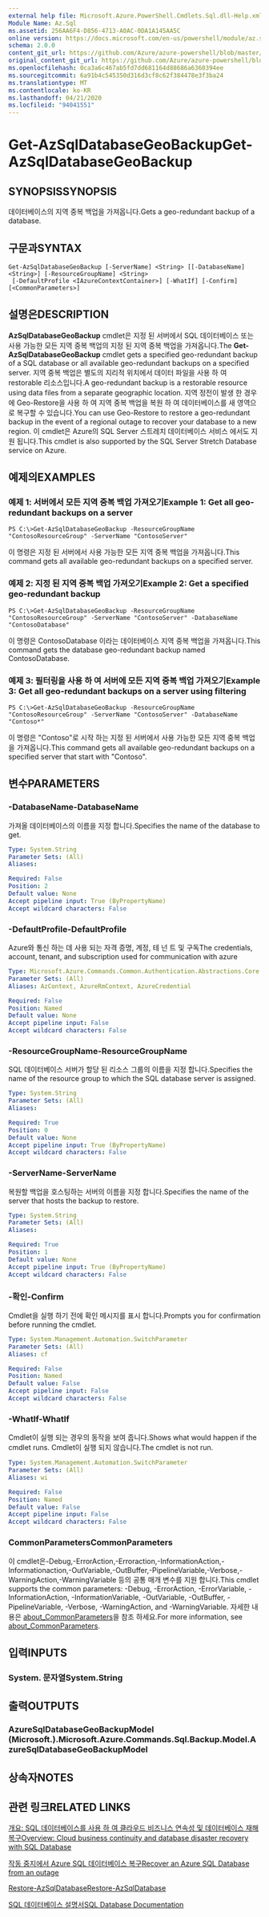 ```yaml
---
external help file: Microsoft.Azure.PowerShell.Cmdlets.Sql.dll-Help.xml
Module Name: Az.Sql
ms.assetid: 256AA6F4-D856-4713-A0AC-0DA1A145AA5C
online version: https://docs.microsoft.com/en-us/powershell/module/az.sql/get-azsqldatabasegeobackup
schema: 2.0.0
content_git_url: https://github.com/Azure/azure-powershell/blob/master/src/Sql/Sql/help/Get-AzSqlDatabaseGeoBackup.md
original_content_git_url: https://github.com/Azure/azure-powershell/blob/master/src/Sql/Sql/help/Get-AzSqlDatabaseGeoBackup.md
ms.openlocfilehash: 0ca3a6c467ab5fd7dd681164d88686a6360394ee
ms.sourcegitcommit: 6a91b4c545350d316d3cf8c62f384478e3f3ba24
ms.translationtype: MT
ms.contentlocale: ko-KR
ms.lasthandoff: 04/21/2020
ms.locfileid: "94041551"
---
```

# <span data-ttu-id="6e90e-101">Get-AzSqlDatabaseGeoBackup</span><span class="sxs-lookup"><span data-stu-id="6e90e-101">Get-AzSqlDatabaseGeoBackup</span></span>

## <span data-ttu-id="6e90e-102">SYNOPSIS</span><span class="sxs-lookup"><span data-stu-id="6e90e-102">SYNOPSIS</span></span>
<span data-ttu-id="6e90e-103">데이터베이스의 지역 중복 백업을 가져옵니다.</span><span class="sxs-lookup"><span data-stu-id="6e90e-103">Gets a geo-redundant backup of a database.</span></span>

## <span data-ttu-id="6e90e-104">구문과</span><span class="sxs-lookup"><span data-stu-id="6e90e-104">SYNTAX</span></span>

```
Get-AzSqlDatabaseGeoBackup [-ServerName] <String> [[-DatabaseName] <String>] [-ResourceGroupName] <String>
 [-DefaultProfile <IAzureContextContainer>] [-WhatIf] [-Confirm] [<CommonParameters>]
```

## <span data-ttu-id="6e90e-105">설명은</span><span class="sxs-lookup"><span data-stu-id="6e90e-105">DESCRIPTION</span></span>
<span data-ttu-id="6e90e-106">**AzSqlDatabaseGeoBackup** cmdlet은 지정 된 서버에서 SQL 데이터베이스 또는 사용 가능한 모든 지역 중복 백업의 지정 된 지역 중복 백업을 가져옵니다.</span><span class="sxs-lookup"><span data-stu-id="6e90e-106">The **Get-AzSqlDatabaseGeoBackup** cmdlet gets a specified geo-redundant backup of a SQL database or all available geo-redundant backups on a specified server.</span></span>
<span data-ttu-id="6e90e-107">지역 중복 백업은 별도의 지리적 위치에서 데이터 파일을 사용 하 여 restorable 리소스입니다.</span><span class="sxs-lookup"><span data-stu-id="6e90e-107">A geo-redundant backup is a restorable resource using data files from a separate geographic location.</span></span>
<span data-ttu-id="6e90e-108">지역 정전이 발생 한 경우에 Geo-Restore을 사용 하 여 지역 중복 백업을 복원 하 여 데이터베이스를 새 영역으로 복구할 수 있습니다.</span><span class="sxs-lookup"><span data-stu-id="6e90e-108">You can use Geo-Restore to restore a geo-redundant backup in the event of a regional outage to recover your database to a new region.</span></span>
<span data-ttu-id="6e90e-109">이 cmdlet은 Azure의 SQL Server 스트레치 데이터베이스 서비스 에서도 지원 됩니다.</span><span class="sxs-lookup"><span data-stu-id="6e90e-109">This cmdlet is also supported by the SQL Server Stretch Database service on Azure.</span></span>

## <span data-ttu-id="6e90e-110">예제의</span><span class="sxs-lookup"><span data-stu-id="6e90e-110">EXAMPLES</span></span>

### <span data-ttu-id="6e90e-111">예제 1: 서버에서 모든 지역 중복 백업 가져오기</span><span class="sxs-lookup"><span data-stu-id="6e90e-111">Example 1: Get all geo-redundant backups on a server</span></span>
```
PS C:\>Get-AzSqlDatabaseGeoBackup -ResourceGroupName "ContosoResourceGroup" -ServerName "ContosoServer"
```

<span data-ttu-id="6e90e-112">이 명령은 지정 된 서버에서 사용 가능한 모든 지역 중복 백업을 가져옵니다.</span><span class="sxs-lookup"><span data-stu-id="6e90e-112">This command gets all available geo-redundant backups on a specified server.</span></span>

### <span data-ttu-id="6e90e-113">예제 2: 지정 된 지역 중복 백업 가져오기</span><span class="sxs-lookup"><span data-stu-id="6e90e-113">Example 2: Get a specified geo-redundant backup</span></span>
```
PS C:\>Get-AzSqlDatabaseGeoBackup -ResourceGroupName "ContosoResourceGroup" -ServerName "ContosoServer" -DatabaseName "ContosoDatabase"
```

<span data-ttu-id="6e90e-114">이 명령은 ContosoDatabase 이라는 데이터베이스 지역 중복 백업을 가져옵니다.</span><span class="sxs-lookup"><span data-stu-id="6e90e-114">This command gets the database geo-redundant backup named ContosoDatabase.</span></span>

### <span data-ttu-id="6e90e-115">예제 3: 필터링을 사용 하 여 서버에 모든 지역 중복 백업 가져오기</span><span class="sxs-lookup"><span data-stu-id="6e90e-115">Example 3: Get all geo-redundant backups on a server using filtering</span></span>
```
PS C:\>Get-AzSqlDatabaseGeoBackup -ResourceGroupName "ContosoResourceGroup" -ServerName "ContosoServer" -DatabaseName "Contoso*"
```

<span data-ttu-id="6e90e-116">이 명령은 "Contoso"로 시작 하는 지정 된 서버에서 사용 가능한 모든 지역 중복 백업을 가져옵니다.</span><span class="sxs-lookup"><span data-stu-id="6e90e-116">This command gets all available geo-redundant backups on a specified server that start with "Contoso".</span></span>

## <span data-ttu-id="6e90e-117">변수</span><span class="sxs-lookup"><span data-stu-id="6e90e-117">PARAMETERS</span></span>

### <span data-ttu-id="6e90e-118">-DatabaseName</span><span class="sxs-lookup"><span data-stu-id="6e90e-118">-DatabaseName</span></span>
<span data-ttu-id="6e90e-119">가져올 데이터베이스의 이름을 지정 합니다.</span><span class="sxs-lookup"><span data-stu-id="6e90e-119">Specifies the name of the database to get.</span></span>

```yaml
Type: System.String
Parameter Sets: (All)
Aliases:

Required: False
Position: 2
Default value: None
Accept pipeline input: True (ByPropertyName)
Accept wildcard characters: False
```

### <span data-ttu-id="6e90e-120">-DefaultProfile</span><span class="sxs-lookup"><span data-stu-id="6e90e-120">-DefaultProfile</span></span>
<span data-ttu-id="6e90e-121">Azure와 통신 하는 데 사용 되는 자격 증명, 계정, 테 넌 트 및 구독</span><span class="sxs-lookup"><span data-stu-id="6e90e-121">The credentials, account, tenant, and subscription used for communication with azure</span></span>

```yaml
Type: Microsoft.Azure.Commands.Common.Authentication.Abstractions.Core.IAzureContextContainer
Parameter Sets: (All)
Aliases: AzContext, AzureRmContext, AzureCredential

Required: False
Position: Named
Default value: None
Accept pipeline input: False
Accept wildcard characters: False
```

### <span data-ttu-id="6e90e-122">-ResourceGroupName</span><span class="sxs-lookup"><span data-stu-id="6e90e-122">-ResourceGroupName</span></span>
<span data-ttu-id="6e90e-123">SQL 데이터베이스 서버가 할당 된 리소스 그룹의 이름을 지정 합니다.</span><span class="sxs-lookup"><span data-stu-id="6e90e-123">Specifies the name of the resource group to which the SQL database server is assigned.</span></span>

```yaml
Type: System.String
Parameter Sets: (All)
Aliases:

Required: True
Position: 0
Default value: None
Accept pipeline input: True (ByPropertyName)
Accept wildcard characters: False
```

### <span data-ttu-id="6e90e-124">-ServerName</span><span class="sxs-lookup"><span data-stu-id="6e90e-124">-ServerName</span></span>
<span data-ttu-id="6e90e-125">복원할 백업을 호스팅하는 서버의 이름을 지정 합니다.</span><span class="sxs-lookup"><span data-stu-id="6e90e-125">Specifies the name of the server that hosts the backup to restore.</span></span>

```yaml
Type: System.String
Parameter Sets: (All)
Aliases:

Required: True
Position: 1
Default value: None
Accept pipeline input: True (ByPropertyName)
Accept wildcard characters: False
```

### <span data-ttu-id="6e90e-126">-확인</span><span class="sxs-lookup"><span data-stu-id="6e90e-126">-Confirm</span></span>
<span data-ttu-id="6e90e-127">Cmdlet을 실행 하기 전에 확인 메시지를 표시 합니다.</span><span class="sxs-lookup"><span data-stu-id="6e90e-127">Prompts you for confirmation before running the cmdlet.</span></span>

```yaml
Type: System.Management.Automation.SwitchParameter
Parameter Sets: (All)
Aliases: cf

Required: False
Position: Named
Default value: False
Accept pipeline input: False
Accept wildcard characters: False
```

### <span data-ttu-id="6e90e-128">-WhatIf</span><span class="sxs-lookup"><span data-stu-id="6e90e-128">-WhatIf</span></span>
<span data-ttu-id="6e90e-129">Cmdlet이 실행 되는 경우의 동작을 보여 줍니다.</span><span class="sxs-lookup"><span data-stu-id="6e90e-129">Shows what would happen if the cmdlet runs.</span></span>
<span data-ttu-id="6e90e-130">Cmdlet이 실행 되지 않습니다.</span><span class="sxs-lookup"><span data-stu-id="6e90e-130">The cmdlet is not run.</span></span>

```yaml
Type: System.Management.Automation.SwitchParameter
Parameter Sets: (All)
Aliases: wi

Required: False
Position: Named
Default value: False
Accept pipeline input: False
Accept wildcard characters: False
```

### <span data-ttu-id="6e90e-131">CommonParameters</span><span class="sxs-lookup"><span data-stu-id="6e90e-131">CommonParameters</span></span>
<span data-ttu-id="6e90e-132">이 cmdlet은-Debug,-ErrorAction,-Erroraction,-InformationAction,-Informationaction,-OutVariable,-OutBuffer,-PipelineVariable,-Verbose,-WarningAction,-WarningVariable 등의 공통 매개 변수를 지원 합니다.</span><span class="sxs-lookup"><span data-stu-id="6e90e-132">This cmdlet supports the common parameters: -Debug, -ErrorAction, -ErrorVariable, -InformationAction, -InformationVariable, -OutVariable, -OutBuffer, -PipelineVariable, -Verbose, -WarningAction, and -WarningVariable.</span></span> <span data-ttu-id="6e90e-133">자세한 내용은 [about_CommonParameters](http://go.microsoft.com/fwlink/?LinkID=113216)을 참조 하세요.</span><span class="sxs-lookup"><span data-stu-id="6e90e-133">For more information, see [about_CommonParameters](http://go.microsoft.com/fwlink/?LinkID=113216).</span></span>

## <span data-ttu-id="6e90e-134">입력</span><span class="sxs-lookup"><span data-stu-id="6e90e-134">INPUTS</span></span>

### <span data-ttu-id="6e90e-135">System. 문자열</span><span class="sxs-lookup"><span data-stu-id="6e90e-135">System.String</span></span>

## <span data-ttu-id="6e90e-136">출력</span><span class="sxs-lookup"><span data-stu-id="6e90e-136">OUTPUTS</span></span>

### <span data-ttu-id="6e90e-137">AzureSqlDatabaseGeoBackupModel (Microsoft.).</span><span class="sxs-lookup"><span data-stu-id="6e90e-137">Microsoft.Azure.Commands.Sql.Backup.Model.AzureSqlDatabaseGeoBackupModel</span></span>

## <span data-ttu-id="6e90e-138">상속자</span><span class="sxs-lookup"><span data-stu-id="6e90e-138">NOTES</span></span>

## <span data-ttu-id="6e90e-139">관련 링크</span><span class="sxs-lookup"><span data-stu-id="6e90e-139">RELATED LINKS</span></span>

[<span data-ttu-id="6e90e-140">개요: SQL 데이터베이스를 사용 하 여 클라우드 비즈니스 연속성 및 데이터베이스 재해 복구</span><span class="sxs-lookup"><span data-stu-id="6e90e-140">Overview: Cloud business continuity and database disaster recovery with SQL Database</span></span>](http://go.microsoft.com/fwlink/?LinkId=746881)

[<span data-ttu-id="6e90e-141">작동 중지에서 Azure SQL 데이터베이스 복구</span><span class="sxs-lookup"><span data-stu-id="6e90e-141">Recover an Azure SQL Database from an outage</span></span>](http://go.microsoft.com/fwlink/?LinkId=746882)

[<span data-ttu-id="6e90e-142">Restore-AzSqlDatabase</span><span class="sxs-lookup"><span data-stu-id="6e90e-142">Restore-AzSqlDatabase</span></span>](./Restore-AzSqlDatabase.md)

[<span data-ttu-id="6e90e-143">SQL 데이터베이스 설명서</span><span class="sxs-lookup"><span data-stu-id="6e90e-143">SQL Database Documentation</span></span>](https://docs.microsoft.com/azure/sql-database/)
